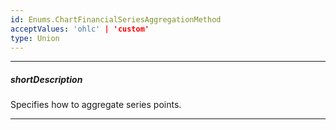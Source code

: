 ```yaml
---
id: Enums.ChartFinancialSeriesAggregationMethod
acceptValues: 'ohlc' | 'custom'
type: Union
---
```

---
##### shortDescription
Specifies how to aggregate series points.

---
<!--
dxChartSeriesTypes.CandleStickSeries.aggregation.method(10 UI Components\dxChart\5 Series Types\CandleStickSeries\aggregation\method.md)(viz\chart.d.ts)
dxChartSeriesTypes.StockSeries.aggregation.method(10 UI Components\dxChart\5 Series Types\StockSeries\aggregation\method.md)(viz\chart.d.ts)
-->
